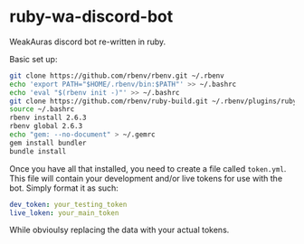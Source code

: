 # ruby-wa-discord-bot
WeakAuras discord bot re-written in ruby.

Basic set up:

```bash
git clone https://github.com/rbenv/rbenv.git ~/.rbenv
echo 'export PATH="$HOME/.rbenv/bin:$PATH"' >> ~/.bashrc
echo 'eval "$(rbenv init -)"' >> ~/.bashrc
git clone https://github.com/rbenv/ruby-build.git ~/.rbenv/plugins/ruby-build`
source ~/.bashrc
rbenv install 2.6.3
rbenv global 2.6.3
echo "gem: --no-document" > ~/.gemrc
gem install bundler
bundle install
```

Once you have all that installed, you need to create a file called `token.yml`. This file will contain your development and/or live tokens for use with the bot. Simply format it as such:

```yml
dev_token: your_testing_token
live_loken: your_main_token
```
While obvioulsy replacing the data with your actual tokens.
